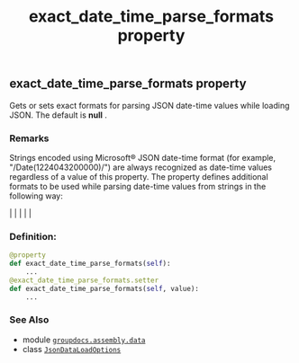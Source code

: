 ﻿---
title: exact_date_time_parse_formats property
second_title: GroupDocs.Assembly for Python via .NET API References
description: 
type: docs
url: /python-net/groupdocs.assembly.data/jsondataloadoptions/exact_date_time_parse_formats/
is_root: false
weight: 50
---

## exact_date_time_parse_formats property


Gets or sets exact formats for parsing JSON date-time values while loading JSON. The default is **null** .

### Remarks 


Strings encoded using Microsoft® JSON date-time format (for example, "/Date(1224043200000)/") are always 
recognized as date-time values regardless of a value of this property. The property defines additional 
formats to be used while parsing date-time values from strings in the following way:


|
|
 |
 |
 |
### Definition:
```python
@property
def exact_date_time_parse_formats(self):
    ...
@exact_date_time_parse_formats.setter
def exact_date_time_parse_formats(self, value):
    ...
```

### See Also
* module [`groupdocs.assembly.data`](../../)
* class [`JsonDataLoadOptions`](/assembly/python-net/groupdocs.assembly.data/jsondataloadoptions)

